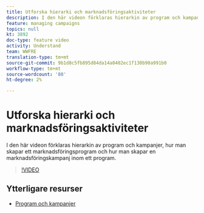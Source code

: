 ```yaml
---
title: Utforska hierarki och marknadsföringsaktiviteter
description: I den här videon förklaras hierarkin av program och kampanjer i Adobe Campaign Standard (ACS), hur man skapar ett marknadsföringsprogram och hur man skapar en marknadsföringskampanj inom ett program.
feature: managing campaigns
topics: null
kt: 3892
doc-type: feature video
activity: Understand
team: WWFRE
translation-type: tm+mt
source-git-commit: 9b1d8c5fb895d84da14a0402ec1f130b90a991b0
workflow-type: tm+mt
source-wordcount: '80'
ht-degree: 2%

---
```



# Utforska hierarki och marknadsföringsaktiviteter

I den här videon förklaras hierarkin av program och kampanjer, hur man skapar ett marknadsföringsprogram och hur man skapar en marknadsföringskampanj inom ett program.

>[!VIDEO](https://video.tv.adobe.com/v/18465?quality=12)

## Ytterligare resurser

* [Program och kampanjer](https://docs.adobe.com/content/help/en/campaign-standard/using/getting-started/marketing-plans/programs-and-campaigns.html)
